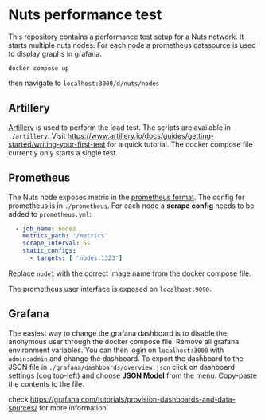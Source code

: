 # Nuts performance test

This repository contains a performance test setup for a Nuts network.
It starts multiple nuts nodes. 
For each node a prometheus datasource is used to display graphs in grafana.

```shell
docker compose up
```

then navigate to `localhost:3000/d/nuts/nodes` 

## Artillery

[Artillery](https://artillery.io) is used to perform the load test.
The scripts are available in `./artillery`.
Visit https://www.artillery.io/docs/guides/getting-started/writing-your-first-test for a quick tutorial.
The docker compose file currently only starts a single test.

## Prometheus

The Nuts node exposes metric in the [prometheus format](https://nuts-node.readthedocs.io/en/latest/pages/deployment/monitoring.html#exported-metrics).
The config for prometheus is in `./prometheus`.
For each node a **scrape config** needs to be added to `prometheus.yml`:

```yaml
  - job_name: nodes
    metrics_path: '/metrics'
    scrape_interval: 5s
    static_configs:
      - targets: [ 'nodes:1323']
```

Replace `node1` with the correct image name from the docker compose file.

The prometheus user interface is exposed on `localhost:9090`.

## Grafana

The easiest way to change the grafana dashboard is to disable the anonymous user through the docker compose file.
Remove all grafana environment variables. 
You can then login on `localhost:3000` with `admin:admin` and change the dashboard.
To export the dashboard to the JSON file in `./grafana/dashboards/overview.json` click on dashboard settings (cog top-left) and choose **JSON Model** from the menu.
Copy-paste the contents to the file.

check https://grafana.com/tutorials/provision-dashboards-and-data-sources/ for more information.